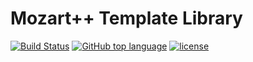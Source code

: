 # Mozart++ Template Library
[![Build Status](https://travis-ci.org/covariant-institute/mozart.svg?branch=master)](https://travis-ci.org/covariant-institute/mozart)
[![GitHub top language](https://img.shields.io/github/languages/top/covariant-institute/mozart.svg)](https://github.com/covariant-institute/mozart)
[![license](https://img.shields.io/github/license/covariant-institute/mozart.svg?colorB=000000)](https://github.com/covariant-institute/mozart)


